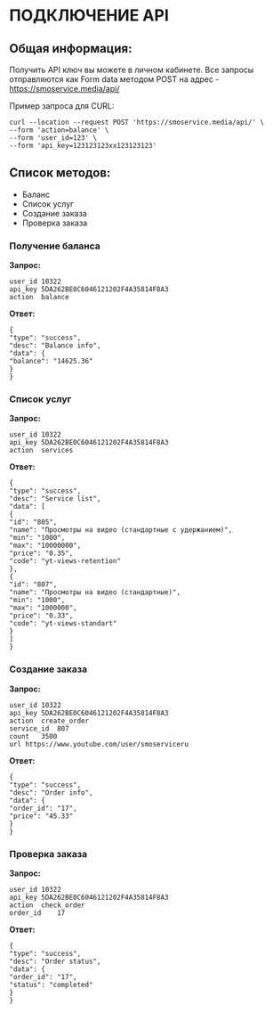 # ПОДКЛЮЧЕНИЕ API

## Общая информация:
Получить API ключ вы можете в личном кабинете.
Все запросы отправляются как Form data методом POST на адрес - https://smoservice.media/api/

Пример запроса для CURL:

```
curl --location --request POST 'https://smoservice.media/api/' \
--form 'action=balance' \
--form 'user_id=123' \
--form 'api_key=123123123xx123123123'
```

## Список методов:
* Баланс
* Список услуг
* Создание заказа
* Проверка заказа

### Получение баланса
**Запрос:**

```
user_id	10322
api_key	5DA262BE0C6046121202F4A35814F8A3
action	balance
```
**Ответ:**
```
{
"type": "success",
"desc": "Balance info",
"data": {
"balance": "14625.36"
}
}
```
### Список услуг
**Запрос:**
```
user_id	10322
api_key	5DA262BE0C6046121202F4A35814F8A3
action	services
```
**Ответ:**
```
{
"type": "success",
"desc": "Service list",
"data": [
{
"id": "805",
"name": "Просмотры на видео (стандартные с удержанием)",
"min": "1000",
"max": "10000000",
"price": "0.35",
"code": "yt-views-retention"
},
{
"id": "807",
"name": "Просмотры на видео (стандартные)",
"min": "1000",
"max": "1000000",
"price": "0.33",
"code": "yt-views-standart"
}
]
}
```
### Создание заказа
**Запрос:**
```
user_id	10322	
api_key	5DA262BE0C6046121202F4A35814F8A3	
action	create_order	
service_id	807	
count	3500	
url	https://www.youtube.com/user/smoserviceru	
```
**Ответ:**
```
{
"type": "success",
"desc": "Order info",
"data": {
"order_id": "17",
"price": "45.33"
}
}
```
### Проверка заказа
**Запрос:**
```
user_id	10322	
api_key	5DA262BE0C6046121202F4A35814F8A3	
action	check_order	
order_id	17	
```
**Ответ:**
```
{
"type": "success",
"desc": "Order status",
"data": {
"order_id": "17",
"status": "completed"
}
}
```
